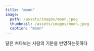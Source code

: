 ```yaml
---
title: "moon"
image: 
  path: /assets/images/moon.jpeg
  thumbnail: /assets/images/moon.jpeg
  caption: "moon"
---
```


달은 쳐다보는 사람의 기분을 반영하는듯하다

